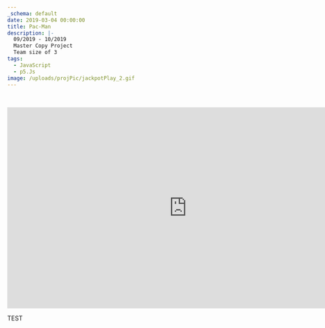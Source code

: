 ```yaml
---
_schema: default
date: 2019-03-04 00:00:00
title: Pac-Man
description: |-
  09/2019 - 10/2019
  Master Copy Project
  Team size of 3
tags:
  - JavaScript
  - p5.Js
image: /uploads/projPic/jackpotPlay_2.gif
---
```

&nbsp;

<iframe width="825" height="464" src="https://www.youtube.com/embed/Aea3PyPWxyE" title="PACMAN - Master copy project" frameborder="0" allow="accelerometer; autoplay; clipboard-write; encrypted-media; gyroscope; picture-in-picture; web-share" referrerpolicy="strict-origin-when-cross-origin" allowfullscreen=""></iframe>

TEST